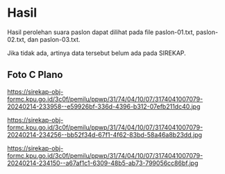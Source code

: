 # Hasil

Hasil perolehan suara paslon dapat dilihat pada file paslon-01.txt, paslon-02.txt, dan paslon-03.txt.

Jika tidak ada, artinya data tersebut belum ada pada SIREKAP.

## Foto C Plano

https://sirekap-obj-formc.kpu.go.id/3c0f/pemilu/ppwp/31/74/04/10/07/3174041007079-20240214-233958--e59926bf-336d-4396-b312-07efb211dc40.jpg

https://sirekap-obj-formc.kpu.go.id/3c0f/pemilu/ppwp/31/74/04/10/07/3174041007079-20240214-234256--bb52f34d-67f1-4f62-83bd-58a46a8b23dd.jpg

https://sirekap-obj-formc.kpu.go.id/3c0f/pemilu/ppwp/31/74/04/10/07/3174041007079-20240214-234150--a67af1c1-6309-48b5-ab73-799056cc86bf.jpg
